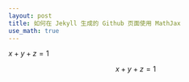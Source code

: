 ```yaml
---
layout: post
title: 如何在 Jekyll 生成的 Github 页面使用 MathJax
use_math: true
---
```


$x+y+z=1$

$$
    x+y+z=1
$$